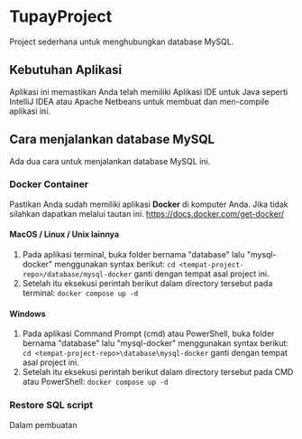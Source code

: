 # TupayProject
Project sederhana untuk menghubungkan database MySQL.
## Kebutuhan Aplikasi
Aplikasi ini memastikan Anda telah memiliki Aplikasi IDE untuk Java seperti IntelliJ IDEA atau Apache Netbeans untuk membuat dan men-compile aplikasi ini.
## Cara menjalankan database MySQL
Ada dua cara untuk menjalankan database MySQL ini.
### Docker Container
Pastikan Anda sudah memiliki aplikasi **Docker** di komputer Anda. Jika tidak silahkan dapatkan melalui tautan ini. https://docs.docker.com/get-docker/

#### MacOS / Linux / Unix lainnya
1. Pada aplikasi terminal, buka folder bernama "database" lalu "mysql-docker" menggunakan syntax berikut:
`cd <tempat-project-repo>/database/mysql-docker` ganti <tempat-project-repo> dengan tempat asal project ini.
2. Setelah itu eksekusi perintah berikut dalam directory tersebut pada terminal:
`docker compose up -d`

#### Windows
1. Pada aplikasi Command Prompt (cmd) atau PowerShell, buka folder bernama "database" lalu "mysql-docker" menggunakan syntax berikut:
`cd <tempat-project-repo>\database\mysql-docker` ganti <tempat-project-repo> dengan tempat asal project ini.
2. Setelah itu eksekusi perintah berikut dalam directory tersebut pada CMD atau PowerShell:
`docker compose up -d`

### Restore SQL script
Dalam pembuatan

